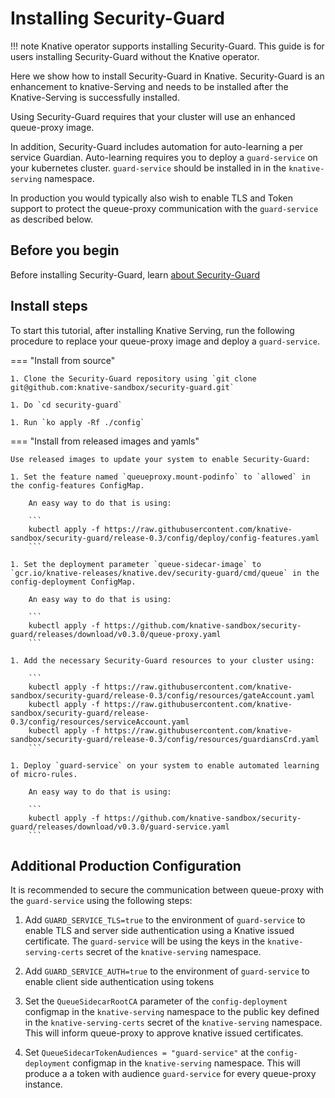 # Installing Security-Guard

!!! note
    Knative operator supports installing Security-Guard. This guide is for users installing Security-Guard without the Knative operator.

Here we show how to install Security-Guard in Knative. Security-Guard is an enhancement to knative-Serving and needs to be installed after the Knative-Serving is successfully installed.

Using Security-Guard requires that your cluster will use an enhanced queue-proxy image.

In addition, Security-Guard includes automation for auto-learning a per service Guardian.
Auto-learning requires you to deploy a `guard-service` on your kubernetes cluster.
`guard-service` should be installed in in the `knative-serving` namespace.

In production you would typically also wish to enable TLS and Token support to protect the queue-proxy communication with the `guard-service` as described below.

## Before you begin

Before installing Security-Guard, learn [about Security-Guard](./security-guard-about.md)

## Install steps

To start this tutorial, after installing Knative Serving, run the following procedure to replace your queue-proxy image and deploy a `guard-service`.

=== "Install from source"

    1. Clone the Security-Guard repository using `git clone git@github.com:knative-sandbox/security-guard.git`

    1. Do `cd security-guard`

    1. Run `ko apply -Rf ./config`

=== "Install from released images and yamls"

    Use released images to update your system to enable Security-Guard:

    1. Set the feature named `queueproxy.mount-podinfo` to `allowed` in the config-features ConfigMap.

        An easy way to do that is using:

        ```
        kubectl apply -f https://raw.githubusercontent.com/knative-sandbox/security-guard/release-0.3/config/deploy/config-features.yaml
        ```

    1. Set the deployment parameter `queue-sidecar-image` to `gcr.io/knative-releases/knative.dev/security-guard/cmd/queue` in the config-deployment ConfigMap.

        An easy way to do that is using:

        ```
        kubectl apply -f https://github.com/knative-sandbox/security-guard/releases/download/v0.3.0/queue-proxy.yaml
        ```

    1. Add the necessary Security-Guard resources to your cluster using:

        ```
        kubectl apply -f https://raw.githubusercontent.com/knative-sandbox/security-guard/release-0.3/config/resources/gateAccount.yaml
        kubectl apply -f https://raw.githubusercontent.com/knative-sandbox/security-guard/release-0.3/config/resources/serviceAccount.yaml
        kubectl apply -f https://raw.githubusercontent.com/knative-sandbox/security-guard/release-0.3/config/resources/guardiansCrd.yaml
        ```

    1. Deploy `guard-service` on your system to enable automated learning of micro-rules.

        An easy way to do that is using:

        ```
        kubectl apply -f https://github.com/knative-sandbox/security-guard/releases/download/v0.3.0/guard-service.yaml
        ```

## Additional Production Configuration

It is recommended to secure the communication between queue-proxy with the `guard-service` using the following steps:

1. Add `GUARD_SERVICE_TLS=true` to the environment of `guard-service` to enable TLS and server side authentication using a Knative issued certificate. The `guard-service` will be using the keys in the `knative-serving-certs` secret of the `knative-serving` namespace.

1. Add `GUARD_SERVICE_AUTH=true` to the environment of `guard-service` to enable client side authentication using tokens

1. Set the `QueueSidecarRootCA` parameter of the `config-deployment` configmap in the `knative-serving` namespace to the public key defined in the `knative-serving-certs` secret of the `knative-serving` namespace. This will inform queue-proxy to approve knative issued certificates.

1. Set `QueueSidecarTokenAudiences = "guard-service"` at the `config-deployment` configmap in the `knative-serving` namespace. This will produce a a token with audience `guard-service` for every queue-proxy instance.
